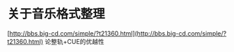 # 关于音乐格式整理

[http://bbs.big-cd.com/simple/?t21360.html](http://bbs.big-cd.com/simple/?t21360.html) 论整轨+CUE的优越性

